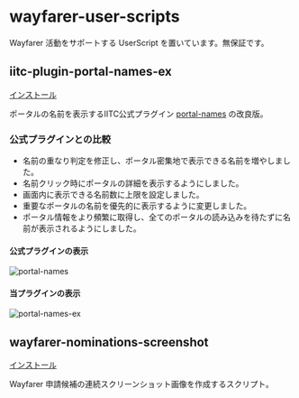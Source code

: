 # wayfarer-user-scripts

Wayfarer 活動をサポートする UserScript を置いています。無保証です。

## iitc-plugin-portal-names-ex

[インストール](../../raw/main/source/iitc-plugin-portal-names-ex.user.js)

ポータルの名前を表示するIITC公式プラグイン [portal-names](https://static.iitc.me/build/release/plugins/portal-names.user.js) の改良版。

### 公式プラグインとの比較

- 名前の重なり判定を修正し、ポータル密集地で表示できる名前を増やしました。
- 名前クリック時にポータルの詳細を表示するようにしました。
- 画面内に表示できる名前数に上限を設定しました。
- 重要なポータルの名前を優先的に表示するように変更しました。
- ポータル情報をより頻繁に取得し、全てのポータルの読み込みを待たずに名前が表示されるようにしました。

#### 公式プラグインの表示

![portal-names](example/image/screenshot_names.png)

#### 当プラグインの表示

![portal-names-ex](example/image/screenshot_names_ex.png)

## wayfarer-nominations-screenshot

[インストール](../../main/source/wayfarer-nominations-screenshot.user.js)

Wayfarer 申請候補の連続スクリーンショット画像を作成するスクリプト。
